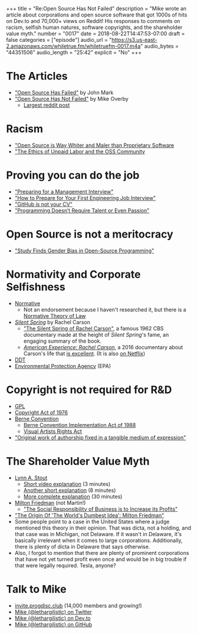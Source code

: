 +++
title = "Re:Open Source Has Not Failed"
description = "Mike wrote an article about corporations and open source software that got 1000s of hits on Dev.to and 70,000+ views on Reddit! His responses to comments on racism, selfish human natures, software copyrights, and the shareholder value myth."
number = "0017"
date = 2018-08-22T14:47:53-07:00
draft = false
categories = ["episode"]
audio_url = "https://s3.us-east-2.amazonaws.com/whiletrue.fm/whiletruefm-0017.m4a"
audio_bytes = "44351506"
audio_length = "25:42"
explicit = "No"
+++

# The Articles
* ["Open Source Has Failed"](https://medium.com/@johnmark/why-open-source-failed-6cae5d6a9f6) by John Mark
* ["Open Source Has Not Failed"](https://dev.to/lethargilistic/open-source-has-not-failed-dont-cover-up-corporate-abuse-of-open-source-3ffe) by Mike Overby
  * [Largest reddit post](https://www.reddit.com/r/programming/comments/987z7p/open_source_has_not_failed_dont_cover_up/)

# Racism
* ["Open Source is Way Whiter and Maler than Proprietary Software](https://readwrite.com/2013/12/11/open-source-diversity/)
* ["The Ethics of Unpaid Labor and the OSS Community](https://www.ashedryden.com/blog/the-ethics-of-unpaid-labor-and-the-oss-community)

# Proving you can do the job
* ["Preparing for a Management Interview"](https://www.oriontalent.com/military-job-seekers/transition-resources/interviewing/management-interview.aspx#Management-Interview-Questions)
* ["How to Prepare for Your First Engineering Job Interview"](https://www.theengineer.co.uk/prepare-engineering-job-interview/)
* ["GitHub is not your CV"](https://blog.jcoglan.com/2013/11/15/why-github-is-not-your-cv/)
* ["Programming Doesn’t Require Talent or Even Passion"](https://medium.com/@WordcorpGlobal/programming-doesnt-require-talent-or-even-passion-11422270e1e4)

# Open Source is not a meritocracy
* ["Study Finds Gender Bias in Open-Source Programming"](https://news.ncsu.edu/2017/05/gender-bias-in-programming-2017/)

# Normativity and Corporate Selfishness
* [Normative](https://en.wikipedia.org/wiki/Normative)
  * Not an endorsement because I haven't researched it, but there is a [Normative Theory of Law](http://scholarship.law.wm.edu/cgi/viewcontent.cgi?article=2772&context=wmlr)
* [*Silent Spring*](https://en.wikipedia.org/wiki/Silent_Spring) by Rachel Carson
  * ["The Silent Spring of Rachel Carson"](https://www.youtube.com/watch?v=c6fAP6Fjx-Y), a famous 1962 CBS documentary made at the height of *Silent Spring*'s fame, an engaging summary of the book.
  * [*American Experience: Rachel Carson*](http://www.pbs.org/wgbh/americanexperience/films/rachel-carson/), a 2016 documentary about Carson's life that [is excellent](https://letterboxd.com/lethargilistic/film/american-experience-rachel-carson/). (It is also [on Netflix](https://www.netflix.com/watch/80991258))
* [DDT](https://en.wikipedia.org/wiki/DDT)
* [Environmental Protection Agency](https://en.wikipedia.org/wiki/United_States_Environmental_Protection_Agency) (EPA)

# Copyright is not required for R&D
* [GPL](https://www.gnu.org/licenses/gpl.html)
* [Copyright Act of 1976](https://en.wikipedia.org/wiki/Copyright_Act_of_1976)
* [Berne Convention](https://en.wikipedia.org/wiki/Berne_Convention)
  * [Berne Convention Implementation Act of 1988](https://en.wikipedia.org/wiki/Berne_Convention_Implementation_Act_of_1988)
  * [Visual Artists Rights Act](https://en.wikipedia.org/wiki/Visual_Artists_Rights_Act)
* ["Original work of authorship fixed in a tangible medium of expression"](https://www.law.cornell.edu/uscode/text/17/102)

# The Shareholder Value Myth
* [Lynn A. Stout](https://en.wikipedia.org/wiki/Lynn_A._Stout)
  * [Short video explanation](https://www.youtube.com/watch?v=ZzztBF9nprA) (3 minutes)
  * [Another short explanation](https://www.youtube.com/watch?v=fMNuDZYiqTY) (8 minutes)
  * [More complete explanation](https://www.youtube.com/watch?v=s5Eoy988728&t=1192s) (30 minutes)
* [Milton Friedman](https://en.wikipedia.org/wiki/Milton_Friedman) (not Martin!)
  * ["The Social Responsibility of Business is to Increase its Profits"](https://www.colorado.edu/studentgroups/libertarians/issues/friedman-soc-resp-business.html)
* ["The Origin Of 'The World's Dumbest Idea': Milton Friedman"](https://www.forbes.com/sites/stevedenning/2013/06/26/the-origin-of-the-worlds-dumbest-idea-milton-friedman/#1131675c870e)
* Some people point to a case in the United States where a judge mentioned this
  theory in their opinion. That was dicta, not a holding, and that case was in
  Michigan, not Delaware. If it wasn't in Delaware, it's basically irrelevant
  when it comes to large corporations. Additionally, there is plenty of dicta in
  Delaware that says otherwise.
* Also, I forgot to mention that there are plenty of prominent corporations that
  have not yet turned profit even once and would be in big trouble if that were
  legally required. Tesla, anyone?

# Talk to Mike
* [invite.progdisc.club](https://invite.progdisc.club) (14,000 members and
  growing!)
* [Mike (@lethargilistic) on Twitter](https://twitter.com/lethargilistic)
* [Mike (@lethargilistic) on Dev.to](https://dev.to/lethargilistic)
* [Mike (@lethargilistic) on GitHub](https://github.com/lethargilistic)
